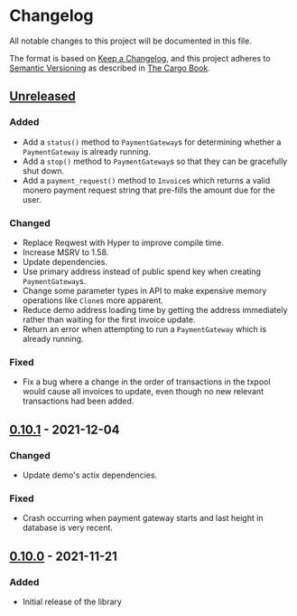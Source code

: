 # Changelog

All notable changes to this project will be documented in this file.

The format is based on [Keep a Changelog](https://keepachangelog.com/en/1.0.0/),
and this project adheres to [Semantic Versioning](https://semver.org/spec/v2.0.0.html) as described in [The Cargo Book](https://doc.rust-lang.org/cargo/reference/manifest.html#the-version-field).

## [Unreleased]

### Added
- Add a `status()` method to `PaymentGateway`s for determining whether a `PaymentGateway` is already
  running.
- Add a `stop()` method to `PaymentGateway`s so that they can be gracefully shut down.
- Add a `payment_request()` method to `Invoice`s which returns a valid monero payment request string that
  pre-fills the amount due for the user.

### Changed
- Replace Reqwest with Hyper to improve compile time.
- Increase MSRV to 1.58.
- Update dependencies.
- Use primary address instead of public spend key when creating `PaymentGateway`s.
- Change some parameter types in API to make expensive memory operations like `Clone`s more
  apparent.
- Reduce demo address loading time by getting the address immediately rather than waiting for the
  first invoice update.
- Return an error when attempting to run a `PaymentGateway` which is already running.

### Fixed
- Fix a bug where a change in the order of transactions in the txpool would cause all invoices to
  update, even though no new relevant transactions had been added.

## [0.10.1] - 2021-12-04

### Changed

- Update demo's actix dependencies.

### Fixed

- Crash occurring when payment gateway starts and last height in database is very recent.

## [0.10.0] - 2021-11-21

### Added

- Initial release of the library

[Unreleased]: https://github.com/busyboredom/acceptxmr/compare/v0.10.1...HEAD
[0.10.1]: https://github.com/busyboredom/acceptxmr/compare/v0.10.0...v0.10.1
[0.10.0]: https://github.com/busyboredom/acceptxmr/releases/tag/v0.10.0
